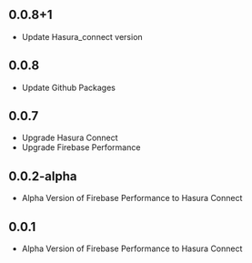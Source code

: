## 0.0.8+1

- Update Hasura_connect version

## 0.0.8

- Update Github Packages

## 0.0.7

- Upgrade Hasura Connect
- Upgrade Firebase Performance

## 0.0.2-alpha

- Alpha Version of Firebase Performance to Hasura Connect

## 0.0.1

- Alpha Version of Firebase Performance to Hasura Connect
